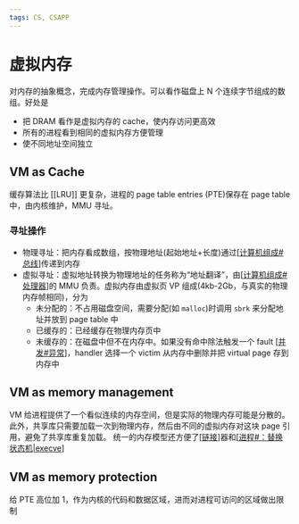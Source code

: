 ```yaml
---
tags: CS, CSAPP
---
```

# 虚拟内存

对内存的抽象概念，完成内存管理操作。可以看作磁盘上 N 个连续字节组成的数组。好处是

- 把 DRAM 看作是虚拟内存的 cache，使内存访问更高效
- 所有的进程看到相同的虚拟内存方便管理
- 使不同地址空间独立

## VM as Cache

缓存算法比 [[LRU]] 更复杂，进程的 page table entries (PTE)保存在 page table 中，由内核维护，MMU 寻址。

### 寻址操作

- 物理寻址：把内存看成数组，按物理地址(起始地址+长度)通过[[计算机组成#总线]]传递到内存
- 虚拟寻址：虚拟地址转换为物理地址的任务称为“地址翻译”，由[[计算机组成#处理器]]的 MMU 负责。虚拟内存由虚拟页 VP 组成(4kb-2Gb，与真实的物理内存帧相同)，分为
  - 未分配的：不占用磁盘空间，需要分配(如 `malloc`)时调用 `sbrk` 来分配地址并放到 page table 中
  - 已缓存的：已经缓存在物理内存页中
  - 未缓存的：在磁盘中但不在内存中。如果没有命中除法触发一个 fault [[并发#异常]]，handler 选择一个 victim 从内存中删除并把 virtual page 存到内存中

## VM as memory management

VM 给进程提供了一个看似连续的内存空间，但是实际的物理内存可能是分散的。
此外，共享库只需要加载一次到物理内存，然后由不同的虚拟内存对这块 page 引用，避免了共享库重复加载。
统一的内存模型还方便了[[链接]]器和[[进程#：替换状态机|execve]]

## VM as memory protection

给 PTE 高位加 1，作为内核的代码和数据区域，进而对进程可访问的区域做出限制

[//begin]: # "Autogenerated link references for markdown compatibility"
[计算机组成#总线]: 计算机组成.md "计算机组成"
[计算机组成#处理器]: 计算机组成.md "计算机组成"
[并发#异常]: 并发.md "并发"
[链接]: 链接.md "链接"
[进程#：替换状态机|execve]: <../operating system/进程.md> "进程"
[//end]: # "Autogenerated link references"
